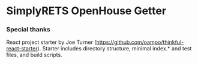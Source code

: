 # SimplyRETS OpenHouse Getter

### Special thanks
React project starter by Joe Turner (https://github.com/oampo/thinkful-react-starter).  Starter includes directory structure, minimal index.\* and test files, and build scripts.  

